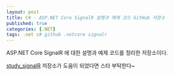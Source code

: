 ```yaml
---
layout: post
title: C# - ASP.NET Core SignalR 설명과 예제 코드 GitHub 저장소
published: true
categories: [.NET]
tags: .net c# github .netcore signalr
---  
```

ASP.NET Core SignalR 에 대한 설명과 예제 코드를 정리한 저장소이다.  
  
[study_signalR](https://github.com/jacking75/study_signalR )  저장소가 도움이 되었다면 스타 부탁한다~  
  